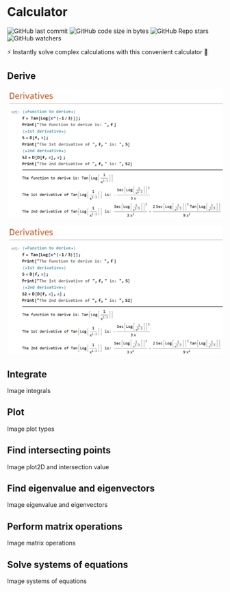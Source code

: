 # Calculator

![GitHub last commit](https://img.shields.io/github/last-commit/aritzLizoain/Calculator)
![GitHub code size in bytes](https://img.shields.io/github/languages/code-size/aritzLizoain/Calculator)
![GitHub Repo stars](https://img.shields.io/github/stars/aritzLizoain/Calculator?style=social)
![GitHub watchers](https://img.shields.io/github/watchers/aritzLizoain/Calculator?style=social)

:zap: Instantly solve complex calculations with this convenient calculator :1234:

## Derive

<p align="center">
<img src="https://github.com/aritzLizoain/Calculator/blob/main/Screenshots/Derivatives.png"/>
</p>

![alt text](https://github.com/aritzLizoain/Calculator/blob/main/Screenshots/Derivatives.png)

## Integrate

Image integrals

## Plot

Image plot types

## Find intersecting points

Image plot2D and intersection value

## Find eigenvalue and eigenvectors

Image eigenvalue and eigenvectors

## Perform matrix operations

Image matrix operations

## Solve systems of equations

Image systems of equations
